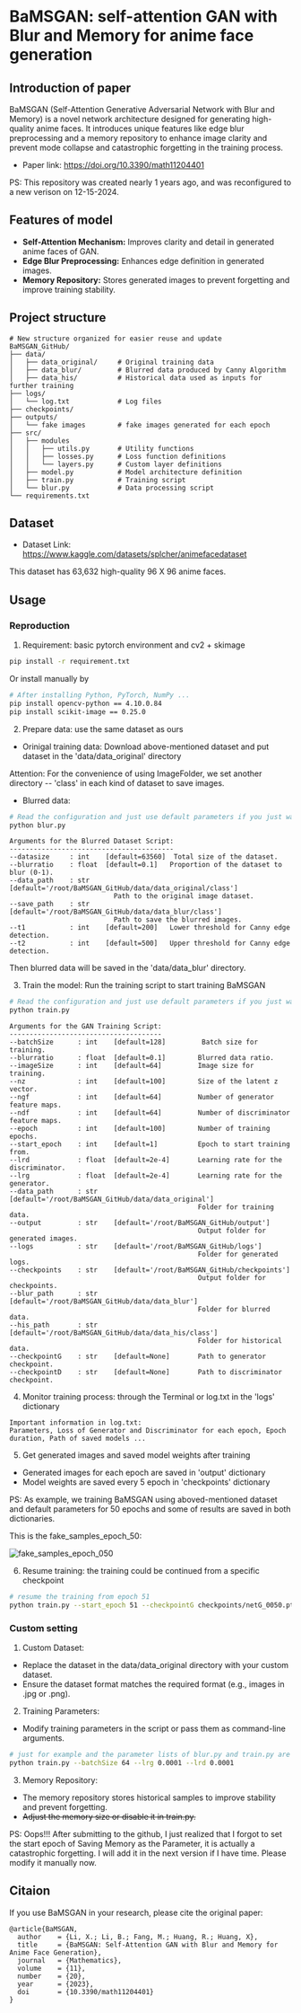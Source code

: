 # BaMSGAN: self-attention GAN with Blur and Memory for anime face generation

## Introduction of paper
BaMSGAN (Self-Attention Generative Adversarial Network with Blur and Memory) is a novel network architecture designed for generating high-quality anime faces. It introduces unique features like edge blur preprocessing and a memory repository to enhance image clarity and prevent mode collapse and catastrophic forgetting in the training process.

- Paper link: <https://doi.org/10.3390/math11204401>

PS: This repository was created nearly 1 years ago, and was reconfigured to a new verison on 12-15-2024.

## Features of model
- **Self-Attention Mechanism:** Improves clarity and detail in generated anime faces of GAN.
- **Edge Blur Preprocessing:** Enhances edge definition in generated images.
- **Memory Repository:** Stores generated images to prevent forgetting and improve training stability.

## Project structure
```
# New structure organized for easier reuse and update
BaMSGAN_GitHub/
├── data/                 
│   ├── data_original/     # Original training data
│   ├── data_blur/         # Blurred data produced by Canny Algorithm
│   ├── data_his/          # Historical data used as inputs for further training
├── logs/                  
│   └── log.txt            # Log files
├── checkpoints/           
├── outputs/               
│   └── fake images        # fake images generated for each epoch
├── src/                   
│   ├── modules
│   │   ├── utils.py       # Utility functions
│   │   ├── losses.py      # Loss function definitions
│   │   └── layers.py      # Custom layer definitions
│   ├── model.py           # Model architecture definition
│   ├── train.py           # Training script
│   └── blur.py            # Data processing script
└── requirements.txt       
```
## Dataset
- Dataset Link: <https://www.kaggle.com/datasets/splcher/animefacedataset>

This dataset has 63,632 high-quality 96 X 96 anime faces.

## Usage
### Reproduction
1. Requirement: basic pytorch environment and cv2 + skimage
```bash
pip install -r requirement.txt
```
Or install manually by
```bash
# After installing Python, PyTorch, NumPy ...
pip install opencv-python == 4.10.0.84
pip install scikit-image == 0.25.0
```

2. Prepare data: use the same dataset as ours
- Orinigal training data: Download above-mentioned dataset and put dataset in the 'data/data_original' directory

Attention: For the convenience of using ImageFolder, we set another directory -- 'class' in each kind of dataset to save images.

- Blurred data:
```bash
# Read the configuration and just use default parameters if you just want to reproduce our experiments.
python blur.py
```
```
Arguments for the Blurred Dataset Script:
-----------------------------------------
--datasize     : int    [default=63560]  Total size of the dataset.
--blurratio    : float  [default=0.1]   Proportion of the dataset to blur (0-1).
--data_path    : str    [default='/root/BaMSGAN_GitHub/data/data_original/class']  
                          Path to the original image dataset.
--save_path    : str    [default='/root/BaMSGAN_GitHub/data/data_blur/class']  
                          Path to save the blurred images.
--t1           : int    [default=200]   Lower threshold for Canny edge detection.
--t2           : int    [default=500]   Upper threshold for Canny edge detection.
```
Then blurred data will be saved in the 'data/data_blur' directory.

3. Train the model: Run the training script to start training BaMSGAN
```bash
# Read the configuration and just use default parameters if you just want to reproduce our experiments.
python train.py
```
```
Arguments for the GAN Training Script:
--------------------------------------
--batchSize      : int    [default=128]         Batch size for training.
--blurratio      : float  [default=0.1]        Blurred data ratio.
--imageSize      : int    [default=64]         Image size for training.
--nz             : int    [default=100]        Size of the latent z vector.
--ngf            : int    [default=64]         Number of generator feature maps.
--ndf            : int    [default=64]         Number of discriminator feature maps.
--epoch          : int    [default=100]        Number of training epochs.
--start_epoch    : int    [default=1]          Epoch to start training from.
--lrd            : float  [default=2e-4]       Learning rate for the discriminator.
--lrg            : float  [default=2e-4]       Learning rate for the generator.
--data_path      : str    [default='/root/BaMSGAN_GitHub/data/data_original']  
                                               Folder for training data.
--output         : str    [default='/root/BaMSGAN_GitHub/output']  
                                               Output folder for generated images.
--logs           : str    [default='/root/BaMSGAN_GitHub/logs']  
                                               Folder for generated logs.
--checkpoints    : str    [default='/root/BaMSGAN_GitHub/checkpoints']  
                                               Output folder for checkpoints.
--blur_path      : str    [default='/root/BaMSGAN_GitHub/data/data_blur']  
                                               Folder for blurred data.
--his_path       : str    [default='/root/BaMSGAN_GitHub/data/data_his/class']  
                                               Folder for historical data.
--checkpointG    : str    [default=None]       Path to generator checkpoint.
--checkpointD    : str    [default=None]       Path to discriminator checkpoint.
```
4. Monitor training process: through the Terminal or log.txt in the 'logs' dictionary
```
Important information in log.txt:
Parameters, Loss of Generator and Discriminator for each epoch, Epoch duration, Path of saved models ... 
```

5. Get generated images and saved model weights after training
- Generated images for each epoch are saved in 'output' dictionary
- Model weights are saved every 5 epoch in 'checkpoints' dictionary

PS: As example, we training BaMSGAN using aboved-mentioned dataset and default parameters for 50 epochs and some of results are saved in both dictionaries.

This is the fake_samples_epoch_50:

![fake_samples_epoch_050](https://github.com/user-attachments/assets/de989ea3-7371-488c-8cbd-4237ed3f763c)

6. Resume training: the training could be continued from a specific checkpoint
```bash
# resume the training from epoch 51
python train.py --start_epoch 51 --checkpointG checkpoints/netG_0050.pth --checkpointD checkpoints/netD_0050.pth
```
### Custom setting
1.	Custom Dataset:
- Replace the dataset in the data/data_original directory with your custom dataset.
- Ensure the dataset format matches the required format (e.g., images in .jpg or .png).

2. Training Parameters:
- Modify training parameters in the script or pass them as command-line arguments.
```bash
# just for example and the parameter lists of blur.py and train.py are shown above.
python train.py --batchSize 64 --lrg 0.0001 --lrd 0.0001
```

3.	Memory Repository:
- The memory repository stores historical samples to improve stability and prevent forgetting.
- ~~Adjust the memory size or disable it in train.py.~~

PS: Oops!!! After submitting to the github, I just realized that I forgot to set the start epoch of Saving Memory as the Parameter, it is actually a catastrophic forgetting. 
I will add it in the next version if I have time. Please modify it manually now.

## Citaion
If you use BaMSGAN in your research, please cite the original paper:
```
@article{BaMSGAN,
  author    = {Li, X.; Li, B.; Fang, M.; Huang, R.; Huang, X},
  title     = {BaMSGAN: Self-Attention GAN with Blur and Memory for Anime Face Generation},
  journal   = {Mathematics},
  volume    = {11},
  number    = {20},
  year      = {2023},
  doi       = {10.3390/math11204401}
}
```
